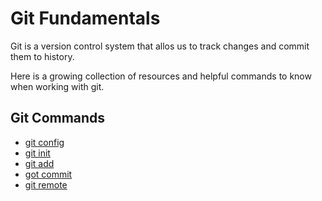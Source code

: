 # Git Fundamentals

Git is a version control system that allos us to track changes and commit them to history.

Here is a growing collection of resources and helpful commands to know when working with git.

## Git Commands
- [git config](Config.md)
- [git init](Init.md)
- [git add](Add.md)
- [got commit](Commit.md)
- [git remote](Remote.md)
